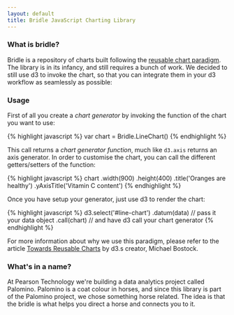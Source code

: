 ```yaml
---
layout: default
title: Bridle JavaScript Charting Library
---
```


### What is bridle?
Bridle is a repository of charts built following the [reusable chart paradigm](http://bost.ocks.org/mike/chart/). The library is in its infancy, and still requires a bunch of work. We decided to still use d3 to invoke the chart, so that you can integrate them in your d3 workflow as seamlessly as possible:

<div id="line-chart"> </div>

### Usage
First of all you create a _chart generator_ by invoking the function of the chart you want to use:

{% highlight javascript %}
  var chart = Bridle.LineChart()
{% endhighlight %}

This call returns a _chart generator function_, much like `d3.axis` returns an axis generator. In order to customise the chart, you can call the different getters/setters of the function:

{% highlight javascript %}
  chart
    .width(900)
    .height(400)
    .title('Oranges are healthy')
    .yAxisTitle('Vitamin C content')
{% endhighlight %}

Once you have setup your generator, just use d3 to render the chart:

{% highlight javascript %}
  d3.select('#line-chart')
    .datum(data) // pass it your data object
    .call(chart) // and have d3 call your chart generator
{% endhighlight %}

For more information about why we use this paradigm, please refer to the article [Towards Reusable Charts](http://bost.ocks.org/mike/chart/) by d3.s creator, Michael Bostock.

### What's in a name?
At Pearson Technology we're building a data analytics project called Palomino. Palomino is a coat colour in horses, and since this library is part of the Palomino project, we chose something horse related. The idea is that the bridle is what helps you direct a horse and connects you to it.


<script type="text/javascript" src="{{ relative }}javascripts/lineChart.js">
</script>


